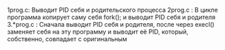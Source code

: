 1prog.c:
Выводит PID себя и родительского процесса
2prog.c :
В цикле программа копирует саму себя fork(); и выводит PID себя и родителя
3.*prog.c :
Сначала выводит PID себя и родителя, после через execl() заменяет себя на эту программу и выводит её PID, который, собственно, совпадает с оригинальным
